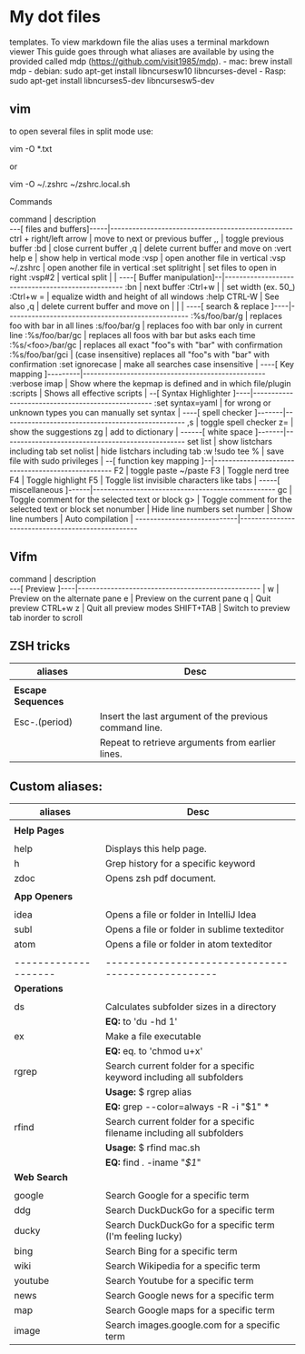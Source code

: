# My dot files 
templates. To view markdown file the alias uses a terminal markdown viewer
This guide goes through what aliases are available by using the provided
called mdp (https://github.com/visit1985/mdp).
    - mac: brew install mdp
    - debian: sudo apt-get install libncursesw10 libncurses-devel
    - Rasp: sudo apt-get install libncurses5-dev libncursesw5-dev

## vim
to open several files in split mode use:

vim -O *.txt

or

vim -O ~/.zshrc ~/zshrc.local.sh

Commands

command                     |   description   
---[ files and buffers]-----|--------------------------------------------------
ctrl + right/left arrow     |   move to next or previous buffer
,,                          |   toggle previous buffer
:bd                         |   close current buffer
,q                          |   delete current buffer and move on
:vert help e                |   show help in vertical mode
:vsp                        |   open another file in vertical
:vsp ~/.zshrc               |   open another file in vertical
:set splitright             |   set files to open in right
:vsp#2                      |   vertical split
                            |
                            |
----[ Buffer manipulation]--|--------------------------------------------------
:bn                         | next buffer
:Ctrl+w |                   | set width (ex. 50<C-w>_) 
:Ctrl+w =                   | equalize width and height of all windows
:help CTRL-W                | See also
,q                          | delete current buffer and move on
                            |
                            |
                            |
----[ search & replace ]----|--------------------------------------------------
:%s/foo/bar/g               |   replaces foo with bar in all lines
:s/foo/bar/g                |   replaces foo with bar only in current line
:%s/foo/bar/gc              |   replaces all foos with bar but asks each time
:%s/\<foo\>/bar/gc          |   replaces all exact "foo"s with "bar" with confirmation
:%s/foo/bar/gci             |   (case insensitive) replaces all "foo"s with "bar" with confirmation
:set ignorecase             |   make all searches case insensitive
                            |
----[ Key mapping ]---------|--------------------------------------------------
:verbose imap <tab>         |   Show where the kepmap is defined and in which file/plugin
:scripts                    |   Shows all effective scripts 
                            |
--[ Syntax Highlighter ]----|--------------------------------------------------
:set syntax=yaml            |   for wrong or unknown types you can manually set syntax
                            |
----[ spell checker ]-------|--------------------------------------------------
,s                          |   toggle spell checker
z=                          |   show the suggestions
zg                          |   add to dictionary
                            |
------[ white space ]-------|--------------------------------------------------
set list                    |   show listchars including tab
set nolist                  |   hide listchars including tab
:w !sudo tee %              |   save file with sudo privileges
                            |
--[ function key mapping ]--|--------------------------------------------------
F2                          |   toggle paste ~/paste
F3                          |   Toggle nerd tree 
F4                          |   Toggle highlight 
F5                          |   Toggle list invisible characters like tabs 
                            |
-----[ miscellaneous ]------|--------------------------------------------------
gc                          |   Toggle comment for the selected text or block
g>                          |   Toggle comment for the selected text or block
set nonumber                |   Hide line numbers
set number                  |   Show line numbers
<tab>                       |   Auto compilation
                            |
----------------------------|--------------------------------------------------
## Vifm


command                    |   description   
---[    Preview       ]----|--------------------------------------------------
                           |
w                          | Preview on the alternate pane
e                          | Preview on the current pane
q                          | Quit preview 
CTRL+w z                   | Quit all preview modes
SHIFT+TAB                  | Switch to preview tab inorder to scroll

## ZSH tricks

aliases             | Desc
--------------------|--------------------------------------------------
                    | 
**Escape Sequences**| 
Esc-.(period)       | Insert the last argument of the previous command line. 
                    |       Repeat to retrieve arguments from earlier lines.

## Custom aliases:

aliases             | Desc
--------------------|--------------------------------------------------
                    | 
**Help Pages**      | 
                    |
help                | Displays this help page.
h                   | Grep history for a specific keyword
zdoc                | Opens zsh pdf document.
                    |
**App Openers**     | 
                    |
idea                | Opens a file or folder in IntelliJ Idea
subl                | Opens a file or folder in sublime texteditor
atom                | Opens a file or folder in atom texteditor
                    |
--------------------|--------------------------------------------------
**Operations**      | 
                    | 
ds                  | Calculates subfolder sizes in a directory 
                    | **EQ:**  to 'du -hd 1'
ex                  | Make a file executable
                    | **EQ:** eq. to 'chmod u+x'
rgrep               | Search current folder for a specific keyword including all subfolders 
                    | **Usage:** $ rgrep alias 
                    | **EQ:** grep --color=always -R -i "$1" * | less; 
rfind               | Search current folder for a specific filename including all subfolders
                    | **Usage:** $ rfind mac.sh 
                    | **EQ:** find . -iname "*$1*"|grep -i "$1" --color=always
**Web Search**      | 
                    | 
google              | Search Google for a specific term
ddg                 | Search DuckDuckGo for a specific term
ducky               | Search DuckDuckGo for a specific term (I'm feeling lucky)
bing                | Search Bing for a specific term
wiki                | Search Wikipedia for a specific term
youtube             | Search Youtube for a specific term
news                | Search Google news for a specific term
map                 | Search Google maps for a specific term
image               | Search images.google.com for a specific term

